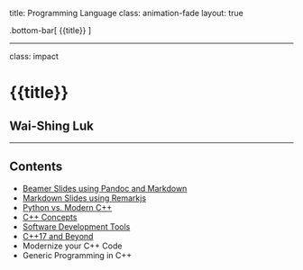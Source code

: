 title: Programming Language
class: animation-fade
layout: true

<!-- This slide will serve as the base layout for all your slides -->
.bottom-bar[
  {{title}}
]

---

class: impact

# {{title}}
## Wai-Shing Luk

---

## Contents

- [Beamer Slides using Pandoc and Markdown](intro.pdf)
- [Markdown Slides using Remarkjs](remarkjs.html)
- [Python vs. Modern C++](py2cpp.html)
- [C++ Concepts](concepts.html)
- [Software Development Tools](swdev.html)
- [C++17 and Beyond](cpp17.html)
- Modernize your C++ Code
- Generic Programming in C++
